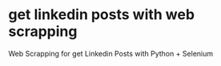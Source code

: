 # get linkedin posts with web scrapping
 Web Scrapping for get Linkedin Posts with Python + Selenium
